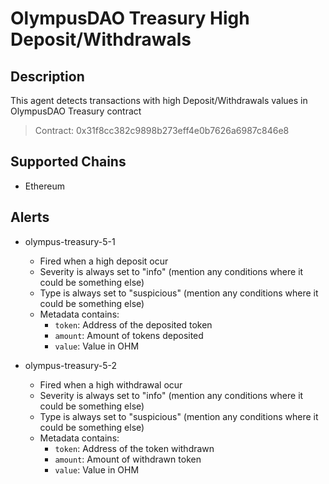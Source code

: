 # OlympusDAO Treasury High Deposit/Withdrawals

## Description

This agent detects transactions with high Deposit/Withdrawals values in OlympusDAO Treasury contract
> Contract: 0x31f8cc382c9898b273eff4e0b7626a6987c846e8

## Supported Chains

- Ethereum

## Alerts

- olympus-treasury-5-1
  - Fired when a high deposit ocur
  - Severity is always set to "info" (mention any conditions where it could be something else)
  - Type is always set to "suspicious" (mention any conditions where it could be something else)
  - Metadata contains:
    - `token`: Address of the deposited token
    - `amount`: Amount of tokens deposited
    - `value`: Value in OHM

- olympus-treasury-5-2
  - Fired when a high withdrawal ocur
  - Severity is always set to "info" (mention any conditions where it could be something else)
  - Type is always set to "suspicious" (mention any conditions where it could be something else)
  - Metadata contains:
    - `token`: Address of the token withdrawn
    - `amount`: Amount of withdrawn token
    - `value`: Value in OHM
